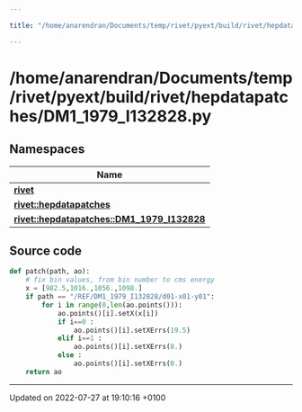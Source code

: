 ```yaml
---

title: "/home/anarendran/Documents/temp/rivet/pyext/build/rivet/hepdatapatches/DM1_1979_I132828.py"

---
```


# /home/anarendran/Documents/temp/rivet/pyext/build/rivet/hepdatapatches/DM1_1979_I132828.py



## Namespaces

| Name           |
| -------------- |
| **[rivet](http://example.org/namespaces/namespacerivet/)**  |
| **[rivet::hepdatapatches](http://example.org/namespaces/namespacerivet_1_1hepdatapatches/)**  |
| **[rivet::hepdatapatches::DM1_1979_I132828](http://example.org/namespaces/namespacerivet_1_1hepdatapatches_1_1dm1__1979__i132828/)**  |




## Source code

```python
def patch(path, ao):
    # fix bin values, from bin number to cms energy
    x = [982.5,1016.,1056.,1098.]
    if path == "/REF/DM1_1979_I132828/d01-x01-y01":
        for i in range(0,len(ao.points())):
            ao.points()[i].setX(x[i])
            if i==0 :
                ao.points()[i].setXErrs(19.5)
            elif i==1 :
                ao.points()[i].setXErrs(8.)
            else :
                ao.points()[i].setXErrs(0.)
    return ao
```


-------------------------------

Updated on 2022-07-27 at 19:10:16 +0100
